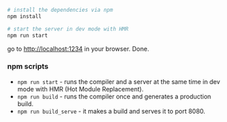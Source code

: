 
```bash
# install the dependencies via npm
npm install

# start the server in dev mode with HMR
npm run start
```
go to [http://localhost:1234](http://localhost:1234) in your browser. Done.

### npm scripts

* `npm run start` - runs the compiler and a server at the same time in dev mode with HMR (Hot Module Replacement).
* `npm run build` - runs the compiler once and generates a production build.
* `npm run build_serve` - it makes a build and serves it to port 8080.
